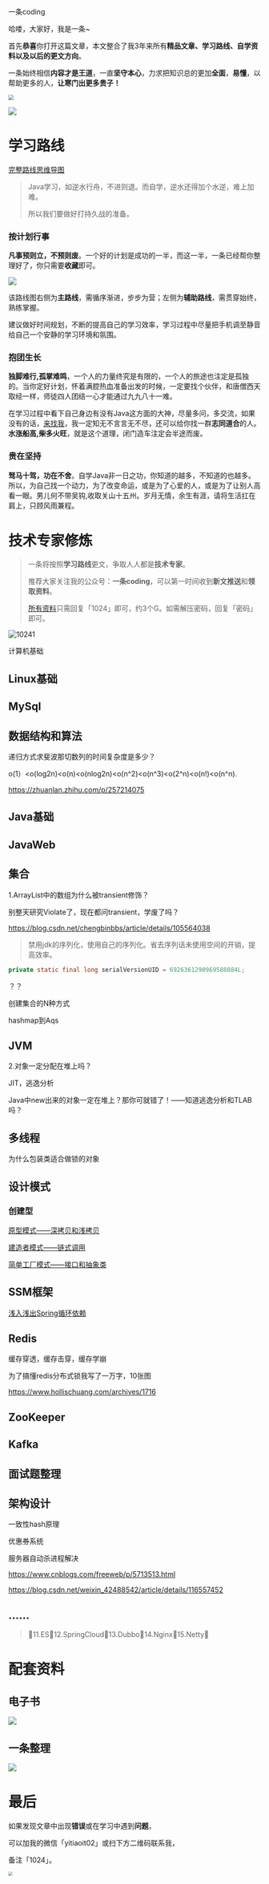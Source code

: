 一条coding

哈喽，大家好，我是一条~

首先**恭喜**你打开这篇文章，本文整合了我3年来所有**精品文章、学习路线、自学资料以及以后的更文方向**。

一条始终相信**内容才是王道**，一直**坚守本心**，力求把知识总的更加**全面**，**易懂**，以帮助更多的人，**让寒门出更多贵子！**

<img src="https://yitiaoit.oss-cn-beijing.aliyuncs.com/img/12.png" style="zoom:67%;" />

![](https://yitiaoit.oss-cn-beijing.aliyuncs.com/img/image-20221016183848801.png)

# 学习路线

[完整路线思维导图](https://docs.qq.com/mind/DZWtHVG9YYU1zcFd1)

>Java学习，如逆水行舟，不进则退。而自学，逆水还得加个水逆，难上加难。
>
>所以我们要做好打持久战的准备。

### 按计划行事

**凡事预则立，不预则废**。一个好的计划是成功的一半，而这一半，一条已经帮你整理好了，你只需要**收藏**即可。

![](https://yitiaoit.oss-cn-beijing.aliyuncs.com/img/image-20211011182550425.png)

该路线图右侧为**主路线**，需循序渐进，步步为营；左侧为**辅助路线**，需贯穿始终，熟练掌握。

建议做好时间规划，不断的提高自己的学习效率，学习过程中尽量把手机调至静音给自己一个安静的学习环境和氛围。

### 抱团生长

**独脚难行,孤掌难鸣**，一个人的力量终究是有限的，一个人的旅途也注定是孤独的。当你定好计划，怀着满腔热血准备出发的时候，一定要找个伙伴，和唐僧西天取经一样，师徒四人团结一心才能通过九九八十一难。

在学习过程中看下自己身边有没有Java这方面的大神，尽量多问，多交流，如果没有的话，[来找我](https://docs.qq.com/mind/DZUtHWVlsalNRU1dp)，我一定知无不言言无不尽，还可以给你找一群**志同道合**的人。**水涨船高,柴多火旺**，就是这个道理，闭门造车注定会半途而废。

### 贵在坚持

**驽马十驾，功在不舍**。自学Java非一日之功，你知道的越多，不知道的也越多。所以，为自己找一个动力，为了改变命运，或是为了心爱的人，或是为了让别人高看一眼。男儿何不带吴钩,收取关山十五州。岁月无情，余生有涯，请将生活扛在肩上，只顾风雨兼程。

# 技术专家修炼

>一条将按照**学习路线**更文，争取人人都是**技术专家**。
>
>推荐大家关注我的公众号：**一条coding**，可以第一时间收到**新文推送**和**领取资料**。
>
><a href="#jump99">所有资料</a>只需回复「1024」即可，约3个G。如需解压密码，回复「密码」即可。

![10241](https://yitiaoit.oss-cn-beijing.aliyuncs.com/img/10241.png)

计算机基础



## Linux基础



## MySql



## 数据结构和算法

递归方式求斐波那切数列的时间复杂度是多少？

o(1）<o(log2n)<o(n)<o(nlog2n)<o(n^2)<o(n^3)<o(2^n)<o(n!)<o(n^n).

 https://zhuanlan.zhihu.com/p/257214075

## Java基础



## JavaWeb



## 集合

1.ArrayList中的数组为什么被transient修饰？

别整天研究Violate了，现在都问transient，学废了吗？

https://blog.csdn.net/chengbinbbs/article/details/105564038

>禁用jdk的序列化，使用自己的序列化。省去序列话未使用空间的开销，提高效率。

```java
private static final long serialVersionUID = 6926361290969588884L;
```

？？

创建集合的N种方式

hashmap到Aqs

## JVM

2.对象一定分配在堆上吗？

JIT，逃逸分析

Java中new出来的对象一定在堆上？那你可就错了！——知道逃逸分析和TLAB吗？

## 多线程

为什么包装类适合做锁的对象

## 设计模式

### 创建型

[原型模式——深拷贝和浅拷贝](https://mp.weixin.qq.com/s/fCIlb510JW4S_DnH1R5jRQ)

[建造者模式——链式调用](https://mp.weixin.qq.com/s/StgCIiyF4zZ636HLNsjaig)

[简单工厂模式——接口和抽象类](https://mp.weixin.qq.com/s/C6WtFLaZQ0B31CwNuPZUrA)

## SSM框架

[浅入浅出Spring循环依赖](https://mp.weixin.qq.com/s/YbR7h0DxdIqj18iHOvylvQ)

## Redis

缓存穿透，缓存击穿，缓存学崩

为了搞懂redis分布式锁我写了一万字，10张图

https://www.hollischuang.com/archives/1716

## ZooKeeper



## Kafka



## 面试题整理



## 架构设计

一致性hash原理

优惠券系统

服务器自动杀进程解决

https://www.cnblogs.com/freeweb/p/5713513.html

https://blog.csdn.net/weixin_42488542/article/details/116557452

## ……

>🔐11.ES🔐12.SpringCloud🔐13.Dubbo🔐14.Nginx🔐15.Netty🔐



<span id="jump99"></span>

# 配套资料

## 电子书

![](https://yitiaoit.oss-cn-beijing.aliyuncs.com/img/image-20211012123827866.png)



## 一条整理

![](https://yitiaoit.oss-cn-beijing.aliyuncs.com/img/image-20211012002731406.png)

# 最后

如果发现文章中出现**错误**或在学习中遇到**问题**，

可以加我的微信「yitiaoit02」或扫下方二维码联系我，

备注「1024」。

<img src="https://yitiaoit.oss-cn-beijing.aliyuncs.com/img/WechatIMG156.jpeg" style="zoom:50%;" />